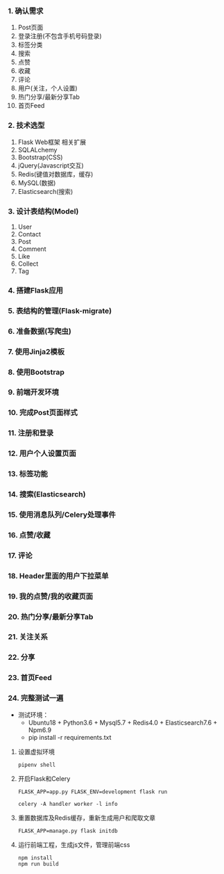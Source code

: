 ### 1. 确认需求

1. Post页面
2. 登录注册(不包含手机号码登录)
3. 标签分类
4. 搜索
5. 点赞
6. 收藏
7. 评论
8. 用户(关注，个人设置)
9. 热门分享/最新分享Tab
10. 首页Feed

### 2. 技术选型

1. Flask Web框架 相关扩展
2. SQLALchemy
3. Bootstrap(CSS)
4. jQuery(Javascript交互)
5. Redis(键值对数据库，缓存)
6. MySQL(数据)
7. Elasticsearch(搜索)

### 3. 设计表结构(Model)

1. User
2. Contact
3. Post
4. Comment
5. Like
6. Collect
7. Tag

### 4. 搭建Flask应用

### 5. 表结构的管理(Flask-migrate)

### 6. 准备数据(写爬虫)

### 7. 使用Jinja2模板

### 8. 使用Bootstrap

### 9. 前端开发环境

### 10. 完成Post页面样式

### 11. 注册和登录

### 12. 用户个人设置页面

### 13. 标签功能

### 14. 搜索(Elasticsearch)

### 15. 使用消息队列/Celery处理事件

### 16. 点赞/收藏

### 17. 评论

### 18. Header里面的用户下拉菜单

### 19. 我的点赞/我的收藏页面

### 20. 热门分享/最新分享Tab

### 21. 关注关系

### 22. 分享

### 23. 首页Feed

### 24. 完整测试一遍
  - 测试环境：
    - Ubuntu18 + Python3.6 + Mysql5.7 + Redis4.0 + Elasticsearch7.6 + Npm6.9
    - pip install -r requirements.txt

1. 设置虚拟环境
   ```
   pipenv shell
   ```

2. 开启Flask和Celery
    ```
    FLASK_APP=app.py FLASK_ENV=development flask run

    celery -A handler worker -l info
    ```

3. 重置数据库及Redis缓存，重新生成用户和爬取文章
    ```
    FLASK_APP=manage.py flask initdb
    ```

4. 运行前端工程，生成js文件，管理前端css
    ```
    npm install
    npm run build
    ```
